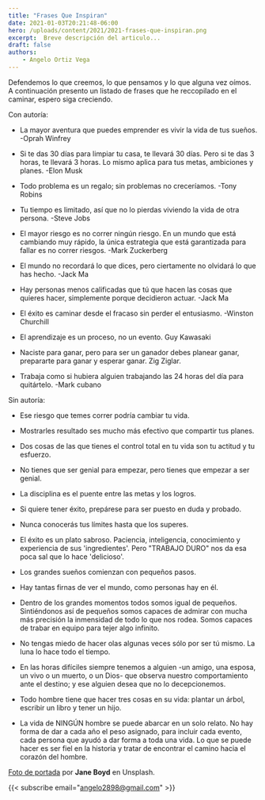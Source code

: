 ```yaml
---
title: "Frases Que Inspiran"
date: 2021-01-03T20:21:48-06:00
hero: /uploads/content/2021/2021-frases-que-inspiran.png
excerpt:  Breve descripción del articulo...
draft: false
authors:
    - Angelo Ortiz Vega
---
```


Defendemos lo que creemos, lo que pensamos y lo que alguna vez oímos. A continuación presento un listado de frases que he reccopilado en el caminar, espero siga creciendo.

Con autoría: 

* La mayor aventura que puedes emprender es vivir la vida de tus sueños. -Oprah Winfrey

* Si te das 30 días para limpiar tu casa, te llevará 30 días. Pero si te das 3 horas, te llevará 3 horas. Lo mismo aplica para tus metas, ambiciones y planes. -Elon Musk

* Todo problema es un regalo; sin problemas no creceríamos. -Tony Robins

* Tu tiempo es limitado, así que no lo pierdas viviendo la vida de otra persona. -Steve Jobs

* El mayor riesgo es no correr ningún riesgo. En un mundo que está cambiando muy rápido, la única estrategia que está garantizada para fallar es no correr riesgos. -Mark Zuckerberg

* El mundo no recordará lo que dices, pero ciertamente no olvidará lo que has hecho. -Jack Ma

* Hay personas menos calificadas que tú que hacen las cosas que quieres hacer, simplemente porque decidieron actuar. -Jack Ma

* El éxito es caminar desde el fracaso sin perder el entusiasmo. -Winston Churchill

* El aprendizaje es un proceso, no un evento. Guy Kawasaki

* Naciste para ganar, pero para ser un ganador debes planear ganar, prepararte para ganar y esperar ganar. Zig Ziglar.

* Trabaja como si hubiera alguien trabajando las 24 horas del día para quitártelo. -Mark cubano


Sin autoría:

* Ese riesgo que temes correr podría cambiar tu vida.

* Mostrarles resultado ses mucho más efectivo que compartir tus planes.

* Dos cosas de las que tienes el control total en tu vida son tu actitud y tu esfuerzo.

* No tienes que ser genial para empezar, pero tienes que empezar a ser genial.

* La disciplina es el puente entre las metas y los logros.

* Si quiere tener éxito, prepárese para ser puesto en duda y probado.

* Nunca conocerás tus límites hasta que los superes.

* El éxito es un plato sabroso. Paciencia, inteligencia, conocimiento y experiencia de sus 'ingredientes'. Pero "TRABAJO DURO" nos da esa poca sal que lo hace 'delicioso'.

* Los grandes sueños comienzan con pequeños pasos.

* Hay tantas firnas de ver el mundo, como personas hay en él.

* Dentro de los grandes momentos todos somos igual de pequeños. Sintiéndonos así de pequeños somos capaces de admirar con mucha más precisión la inmensidad de todo lo que nos rodea. Somos capaces de trabar en equipo para tejer algo infinito.

* No tengas miedo de hacer olas algunas veces sólo por ser tú mismo. La luna lo hace todo el tiempo.

* En las horas difíciles siempre tenemos a alguien -un amigo, una esposa, un vivo o un muerto, o un Dios- que observa nuestro comportamiento ante el destino; y ese alguien desea que no lo decepcionemos.

* Todo hombre tiene que hacer tres cosas en su vida: plantar un árbol, escribir un libro y tener un hijo.

* La vida de NINGÚN hombre se puede abarcar en un solo relato. No hay forma de dar a cada año el peso asignado, para incluir cada evento, cada persona que ayudó a dar forma a toda una vida. Lo que se puede hacer es ser fiel en la historia y tratar de encontrar el camino hacia el corazón del hombre.


[Foto de portada](https://unsplash.com/photos/9yPpOvpvSj4) por **Jane Boyd** en Unsplash.


{{< subscribe email="angelo2898@gmail.com" >}}